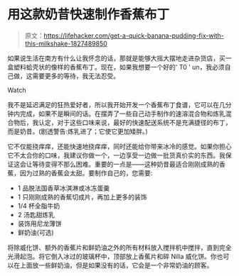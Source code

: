 # 用这款奶昔快速制作香蕉布丁

> 原文：<https://lifehacker.com/get-a-quick-banana-pudding-fix-with-this-milkshake-1827489850>

如果说生活在南方有什么让我怀念的话，那就是能够大摇大摆地走进杂货店，买一盒塑料蛤壳状的像样的香蕉布丁。现在，如果我想要一个好的' T0 ' un，我必须自己做，这需要更多的等待，我无法忍受。

Watch

我不是延迟满足的狂热爱好者，所以我开始开发一个香蕉布丁食谱，它可以在几分钟内完成，如果不是瞬间的话。在摆弄了一些自己动手制作的速溶混合物和炼乳混合物后，我认定，对于这些口味来说，最好的快速配送系统不是充满捷径的布丁，而是奶昔。(剧透警告:炼乳进了；它使它更加矮胖。)

它不仅能挠痒痒，还能快速地挠痒痒，同时还能给你带来冰冷的感觉。如果你担心它不太合你的口味，我建议你做一个，一边享受一边做一批货真价实的东西。我保证这会让等待变得不那么困难。重要的一点是——这种奶昔最适合刚刚成熟的香蕉，因为过熟的香蕉会太甜。要制作自己的，您需要:

*   1 品脱法国香草冰淇淋或冰冻蛋羹
*   1 只刚刚成熟的香蕉切成片，再加上更多的装饰
*   1/4 杯全脂牛奶
*   2 汤匙甜炼乳
*   装饰用尼龙薄饼
*   鲜奶油(可选)

将除威化饼、额外的香蕉片和鲜奶油之外的所有材料放入搅拌机中搅拌，直到完全光滑起泡。将它倒入冰过的玻璃杯中，顶部放上香蕉片和碎 Nilla 威化饼。你也可以在上面放一些鲜奶油，但是如果没有的话，它会是一个非常奶油的顾客。